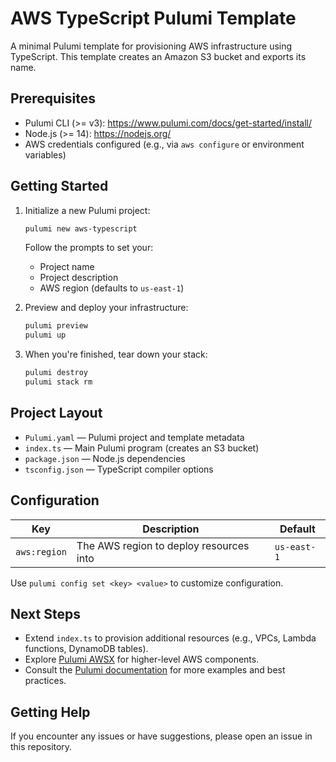 # AWS TypeScript Pulumi Template

 A minimal Pulumi template for provisioning AWS infrastructure using TypeScript. This template creates an Amazon S3 bucket and exports its name.

## Prerequisites

- Pulumi CLI (>= v3): <https://www.pulumi.com/docs/get-started/install/>
- Node.js (>= 14): <https://nodejs.org/>
- AWS credentials configured (e.g., via `aws configure` or environment variables)

## Getting Started

 1. Initialize a new Pulumi project:

    ```bash
    pulumi new aws-typescript
    ```

    Follow the prompts to set your:
    - Project name
    - Project description
    - AWS region (defaults to `us-east-1`)

 2. Preview and deploy your infrastructure:

    ```bash
    pulumi preview
    pulumi up
    ```

 3. When you're finished, tear down your stack:

    ```bash
    pulumi destroy
    pulumi stack rm
    ```

## Project Layout

- `Pulumi.yaml` — Pulumi project and template metadata
- `index.ts` — Main Pulumi program (creates an S3 bucket)
- `package.json` — Node.js dependencies
- `tsconfig.json` — TypeScript compiler options

## Configuration

 | Key           | Description                             | Default     |
 | ------------- | --------------------------------------- | ----------- |
 | `aws:region`  | The AWS region to deploy resources into | `us-east-1` |

 Use `pulumi config set <key> <value>` to customize configuration.

## Next Steps

- Extend `index.ts` to provision additional resources (e.g., VPCs, Lambda functions, DynamoDB tables).
- Explore [Pulumi AWSX](https://www.pulumi.com/docs/reference/pkg/awsx/) for higher-level AWS components.
- Consult the [Pulumi documentation](https://www.pulumi.com/docs/) for more examples and best practices.

## Getting Help

 If you encounter any issues or have suggestions, please open an issue in this repository.
